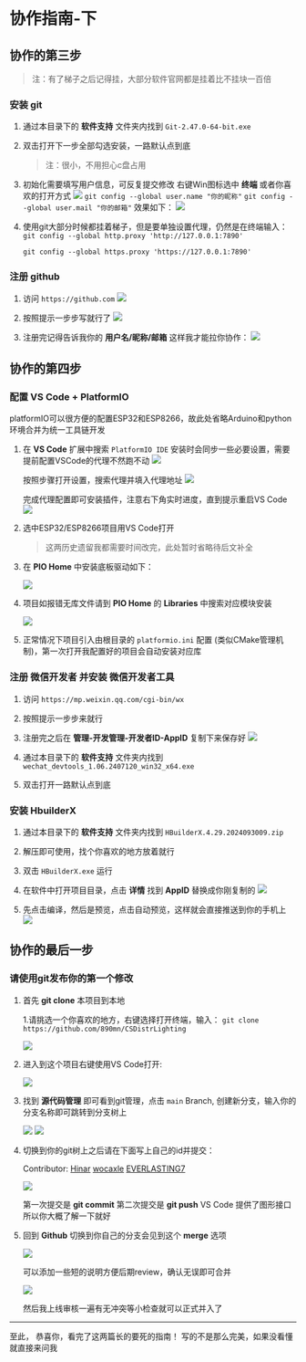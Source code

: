 # 协作指南-下

## 协作的第三步

> 注：有了梯子之后记得挂，大部分软件官网都是挂着比不挂块一百倍

### 安装 git

1. 通过本目录下的 **软件支持** 文件夹内找到 `Git-2.47.0-64-bit.exe`

2. 双击打开下一步全部勾选安装，一路默认点到底
    > 注：很小，不用担心c盘占用

3. 初始化需要填写用户信息，可反复提交修改
    右键Win图标选中 **终端** 或者你喜欢的打开方式
    ![](Pic/git-2.jpg)
    `git config --global user.name "你的昵称"`
    `git config --global user.mail "你的邮箱"`
    效果如下：
    ![](Pic/git-1.jpg)

4. 使用git大部分时候都挂着梯子，但是要单独设置代理，仍然是在终端输入：
    `git config --global http.proxy 'http://127.0.0.1:7890'`
 
    `git config --global https.proxy 'https://127.0.0.1:7890'`

### 注册 github

1. 访问 `https://github.com`
    ![](Pic/github-1.jpg)

2. 按照提示一步步写就行了
    ![](Pic/github-2.jpg)

3. 注册完记得告诉我你的 **用户名/昵称/邮箱** 这样我才能拉你协作：
    ![](Pic/github-3.jpg)

## 协作的第四步

### 配置 VS Code + PlatformIO

platformIO可以很方便的配置ESP32和ESP8266，故此处省略Arduino和python环境合并为统一工具链开发

1. 在 **VS Code** 扩展中搜索 `PlatformIO IDE` 
    安装时会同步一些必要设置，需要提前配置VSCode的代理不然跑不动
    ![](Pic/VSCode-6.jpg)

    按照步骤打开设置，搜索代理并填入代理地址
    ![](Pic/VSCode-7.jpg)

    完成代理配置即可安装插件，注意右下角实时进度，直到提示重启VS Code
    ![](Pic/markdownExtended-3.jpg)

2. 选中ESP32/ESP8266项目用VS Code打开

    > 这两历史遗留我都需要时间改完，此处暂时省略待后文补全

3. 在 **PIO Home** 中安装底板驱动如下：

    ![](Pic/VSCode-8.jpg)

4. 项目如报错无库文件请到 **PIO Home** 的 **Libraries** 中搜索对应模块安装

    ![](Pic/VSCode-8.jpg)

5. 正常情况下项目引入由根目录的 `platformio.ini` 配置 (类似CMake管理机制)，第一次打开我配置好的项目会自动安装对应库

### 注册 微信开发者 并安装 微信开发者工具

1. 访问 `https://mp.weixin.qq.com/cgi-bin/wx`

2. 按照提示一步步来就行

3. 注册完之后在 **管理-开发管理-开发者ID-AppID** 复制下来保存好
    ![](Pic/xcx-1.jpg)

4. 通过本目录下的 **软件支持** 文件夹内找到 `wechat_devtools_1.06.2407120_win32_x64.exe`

5. 双击打开一路默认点到底

### 安装 HbuilderX

1. 通过本目录下的 **软件支持** 文件夹内找到 `HBuilderX.4.29.2024093009.zip`

2. 解压即可使用，找个你喜欢的地方放着就行

3. 双击 `HBuilderX.exe` 运行

4. 在软件中打开项目目录，点击 **详情** 找到 **AppID** 替换成你刚复制的
    ![](Pic/xcx-2.jpg)

5. 先点击编译，然后是预览，点击自动预览，这样就会直接推送到你的手机上
    ![](Pic/xcx-3.jpg)

## 协作的最后一步

### 请使用git发布你的第一个修改

1. 首先 **git clone** 本项目到本地

    1.请挑选一个你喜欢的地方，右键选择打开终端，输入：
    `git clone https://github.com/890mn/CSDistrLighting`

    ![](Pic/github-4.jpg)

2. 进入到这个项目右键使用VS Code打开:

    ![](Pic/github-5.jpg)

3. 找到 **源代码管理** 即可看到git管理，点击 `main` Branch, 创建新分支，输入你的分支名称即可跳转到分支树上

    ![](Pic/github-6.jpg)
    ![](Pic/github-7.jpg)

4. 切换到你的git树上之后请在下面写上自己的id并提交：

    Contributor:
    [Hinar](https://github.com/890mn)
    [wocaxle](https://github.com/wocaxle)
    [EVERLASTING7](https://github.com/EVERLASTING7)
    <!-- 模仿格式接在后面 --> 
    <!--
    [你的昵称](https://github.com/你的个人主页)
    --> 

    ![](Pic/github-8.jpg)

    第一次提交是 **git commit**
    第二次提交是 **git push**
    VS Code 提供了图形接口所以你大概了解一下就好

5. 回到 **Github** 切换到你自己的分支会见到这个 **merge** 选项

    ![](Pic/github-9.jpg)

    可以添加一些短的说明方便后期review，确认无误即可合并

    ![](Pic/github-10.jpg)

    然后我上线审核一遍有无冲突等小检查就可以正式并入了

---

至此，
恭喜你，看完了这两篇长的要死的指南！
写的不是那么完美，如果没看懂就直接来问我
